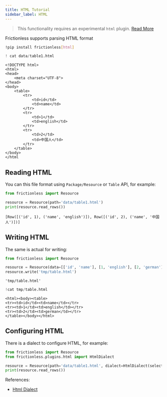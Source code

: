 ```yaml
---
title: HTML Tutorial
sidebar_label: HTML
---
```


> This functionality requires an experimental `html` plugin. [Read More](../../references/plugins-reference.md)

Frictionless supports parsing HTML format

```bash
!pip install frictionless[html]
```



```python
! cat data/table1.html
```

    <!DOCTYPE html>
    <html>
    <head>
        <meta charset="UTF-8">
    </head>
    <body>
        <table>
            <tr>
                <td>id</td>
                <td>name</td>
            </tr>
            <tr>
                <td>1</td>
                <td>english</td>
            </tr>
            <tr>
                <td>2</td>
                <td>中国人</td>
            </tr>
        </table>
    </body>
    </html

## Reading HTML

You can this file format using `Package/Resource` or `Table` API, for example:


```python
from frictionless import Resource

resource = Resource(path='data/table1.html')
print(resource.read_rows())
```

    [Row([('id', 1), ('name', 'english')]), Row([('id', 2), ('name', '中国人')])]


## Writing HTML

The same is actual for writing:


```python
from frictionless import Resource

resource = Resource(data=[['id', 'name'], [1, 'english'], [2, 'german']])
resource.write('tmp/table.html')
```




    'tmp/table.html'




```python
!cat tmp/table.html
```

    <html><body><table>
    <tr><td>id</td><td>name</td></tr>
    <tr><td>1</td><td>english</td></tr>
    <tr><td>2</td><td>german</td></tr>
    </table></body></html>

## Configuring HTML

There is a dialect to configure HTML, for example:

```python
from frictionless import Resource
from frictionless.plugins.html import HtmlDialect

resource = Resource(path='data/table1.html', dialect=HtmlDialect(selector='#id'))
print(resource.read_rows())
```

References:
- [Html Dialect](../../references/formats-reference.md#html)
